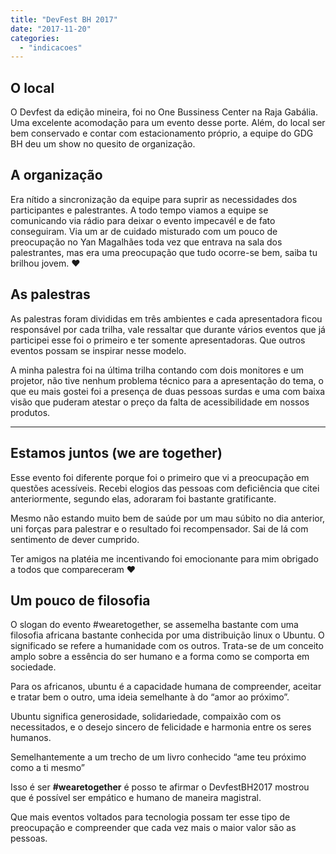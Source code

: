 ```yaml
---
title: "DevFest BH 2017"
date: "2017-11-20"
categories: 
  - "indicacoes"
---
```


## O local

O Devfest da edição mineira, foi no One Bussiness Center na Raja Gabália. Uma excelente acomodação para um evento desse porte. Além, do local ser bem conservado e contar com estacionamento próprio, a equipe do GDG BH deu um show no quesito de organização.

## A organização

Era nítido a sincronização da equipe para suprir as necessidades dos participantes e palestrantes. A todo tempo viamos a equipe se comunicando via rádio para deixar o evento impecavél e de fato conseguiram. Via um ar de cuidado misturado com um pouco de preocupação no Yan Magalhães toda vez que entrava na sala dos palestrantes, mas era uma preocupação que tudo ocorre-se bem, saiba tu brilhou jovem. ❤

## As palestras

As palestras foram divididas em três ambientes e cada apresentadora ficou responsável por cada trilha, vale ressaltar que durante vários eventos que já participei esse foi o primeiro e ter somente apresentadoras. Que outros eventos possam se inspirar nesse modelo.

A minha palestra foi na última trilha contando com dois monitores e um projetor, não tive nenhum problema técnico para a apresentação do tema, o que eu mais gostei foi a presença de duas pessoas surdas e uma com baixa visão que puderam atestar o preço da falta de acessibilidade em nossos produtos.

<script async class="speakerdeck-embed" data-id="9413e8cca07a40c783f19914f2927920" data-ratio="1.77777777777778" src="//speakerdeck.com/assets/embed.js"></script>

* * *

## Estamos juntos (we are together)

Esse evento foi diferente porque foi o primeiro que vi a preocupação em questões acessíveis. Recebi elogios das pessoas com deficiência que citei anteriormente, segundo elas, adoraram foi bastante gratificante.

Mesmo não estando muito bem de saúde por um mau súbito no dia anterior, uni forças para palestrar e o resultado foi recompensador. Sai de lá com sentimento de dever cumprido.

Ter amigos na platéia me incentivando foi emocionante para mim obrigado a todos que compareceram ❤

## Um pouco de filosofia

O slogan do evento #wearetogether, se assemelha bastante com uma filosofia africana bastante conhecida por uma distribuição linux o Ubuntu. O significado se refere a humanidade com os outros. Trata-se de um conceito amplo sobre a essência do ser humano e a forma como se comporta em sociedade.

Para os africanos, ubuntu é a capacidade humana de compreender, aceitar e tratar bem o outro, uma ideia semelhante à do “amor ao próximo”.

Ubuntu significa generosidade, solidariedade, compaixão com os necessitados, e o desejo sincero de felicidade e harmonia entre os seres humanos.

Semelhantemente a um trecho de um livro conhecido “ame teu próximo como a ti mesmo”

Isso é ser **#wearetogether** é posso te afirmar o DevfestBH2017 mostrou que é possível ser empático e humano de maneira magistral.

Que mais eventos voltados para tecnologia possam ter esse tipo de preocupação e compreender que cada vez mais o maior valor são as pessoas.

